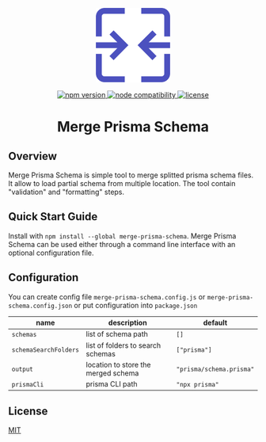 <p align="center">
	<img src="https://github.com/JustinMartinDev/merge-prisma-schema/blob/4e4db85caf2c0a106b9d735a28c3667381ed9f6b/logo.png" width="150" />
</p>

<p align="center">
  <a href="https://www.npmjs.com/package/merge-prisma-schema">
    <img src="https://img.shields.io/npm/v/merge-prisma-schema" alt="npm version" >
  </a>
  <a href="https://nodejs.org/en/about/previous-releases">
    <img src="https://img.shields.io/node/v/merge-prisma-schema" alt="node compatibility">
  </a>
  <a href="https://github.com/JustinMartinDev/merge-prisma-schema/blob/main/package/LICENSE.md">
    <img src="https://img.shields.io/npm/l/merge-prisma-schema" alt="license">
  </a>
</p>

<h1 align="center">Merge Prisma Schema</h1>

## Overview

Merge Prisma Schema is simple tool to merge splitted prisma schema files. It allow to load partial schema from multiple location. The tool contain "validation" and "formatting" steps.

## Quick Start Guide

Install with `npm install --global merge-prisma-schema`. Merge Prisma Schema can be used either through a command line interface with an optional configuration file.

## Configuration

You can create config file `merge-prisma-schema.config.js` or `merge-prisma-schema.config.json` or put configuration into `package.json`

| name                  | description                         | default        |
| --------------------- | ----------------------------------- | -------------- |
| `schemas`             | list of schema path                 | `[]`           |
| `schemaSearchFolders` | list of folders to search schemas   | `["prisma"]`   |
| `output`              | location to store the merged schema | `"prisma/schema.prisma"` |
| `prismaCli`           | prisma CLI path                     | `"npx prisma"` |

## License

[MIT](https://github.com/JustinMartinDev/merge-prisma-schema/blob/main/package/LICENSE.md)
